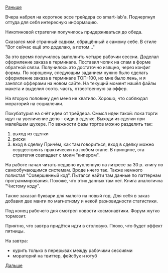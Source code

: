 [Раньше](2018.12.05.md)

Вчера набрел на короткое эссе трейдера со smart-lab'а. Подчерпнул оттуда для себя интересную информацию.

Никотиновой стратегии получилось придерживаться до обеда.

Сказался мой странный садизм, обращённый к самому себе. В стиле "Вот сейчас ещё это доделаю, а потом..."

За это время получилось выполнить четыре рабочии сессии. Доделал оформление заказа в терминале.
Поставил чопик на спам в форме обратной связи. Получилось это достаточно изящно, через конфиг формы.
По хорошему, следующим заданием нужно было сделать оформление заказа в терминале ТОП-100, но мне было лень, и я занялся офферами на новом сайте.
На текущий момент нашёл файлы макета и выделил соотв. часть, отвественную за оффер.

На вторую половину дня меня не хватило. Хорошо, что соблюдал мораторий на социалочки.

Покубатурил на счёт идеи от трейдера. Смысл идеи такой: пока торги идут на увеличение депо - сиди в сделке. Выходи из сделки при малейшем шухере. По важности фазы торгов можно разделить так:
  1. выход из сделки
  2. риски
  3. вход в сделку
Причём, как там говориться, вход в сделку можно осуществлять практически на любом этапе.
В принципе, эта стратегия совпадает с моим "кипером".

На работе начал читать недавно купленную на литресе за 30 р. книгу по самообучающимся системам. Вроде нчего так.
Также немного полистал "Совершенный код". Пытался найти там данные по паттернам программирования. Похоже, что этих данных там нет. Книга аналогична "Чистому коду".

Также заказал буквари для малого на новый год. Для себя в заказ добавил две манги по магнетизму и некой разновидности статистики.

Под конец рабочего дня смотрел новости космонавтики. Форум жутко тормозит.

Приятно, что завтра придётся идти в столовую. Плохо, что будет эффект пятницы.

На завтра:
  - курить только в перерывах между рабочими сессиями
  - мораторий на твиттер, фейсбук и ютуб

[Дальше](2018.12.07.md)